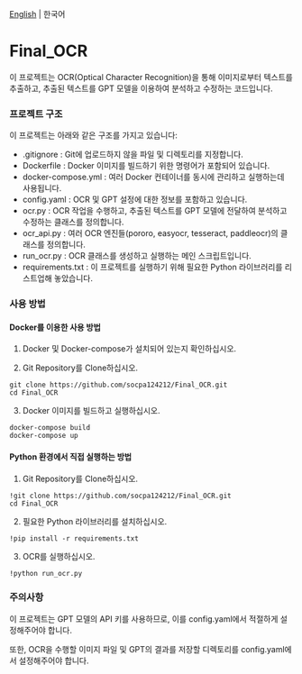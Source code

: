 [English](README_eng.md) | 한국어

# Final_OCR
이 프로젝트는 OCR(Optical Character Recognition)을 통해 이미지로부터 텍스트를 추출하고, 추출된 텍스트를 GPT 모델을 이용하여 분석하고 수정하는 코드입니다.

### 프로젝트 구조

이 프로젝트는 아래와 같은 구조를 가지고 있습니다:

- .gitignore : Git에 업로드하지 않을 파일 및 디렉토리를 지정합니다.
- Dockerfile : Docker 이미지를 빌드하기 위한 명령어가 포함되어 있습니다.
- docker-compose.yml : 여러 Docker 컨테이너를 동시에 관리하고 실행하는데 사용됩니다.
- config.yaml : OCR 및 GPT 설정에 대한 정보를 포함하고 있습니다.
- ocr.py : OCR 작업을 수행하고, 추출된 텍스트를 GPT 모델에 전달하여 분석하고 수정하는 클래스를 정의합니다.
- ocr_api.py : 여러 OCR 엔진들(pororo, easyocr, tesseract, paddleocr)의 클래스를 정의합니다.
- run_ocr.py : OCR 클래스를 생성하고 실행하는 메인 스크립트입니다.
- requirements.txt : 이 프로젝트를 실행하기 위해 필요한 Python 라이브러리를 리스트업해 놓았습니다.

### 사용 방법
#### Docker를 이용한 사용 방법

1. Docker 및 Docker-compose가 설치되어 있는지 확인하십시오.

2. Git Repository를 Clone하십시오.
```
git clone https://github.com/socpa124212/Final_OCR.git
cd Final_OCR
```

3. Docker 이미지를 빌드하고 실행하십시오.
```
docker-compose build
docker-compose up
```

#### Python 환경에서 직접 실행하는 방법
1. Git Repository를 Clone하십시오.
```
!git clone https://github.com/socpa124212/Final_OCR.git
cd Final_OCR
```

2. 필요한 Python 라이브러리를 설치하십시오.
```
!pip install -r requirements.txt
```

3. OCR를 실행하십시오.
```
!python run_ocr.py
```

### 주의사항
이 프로젝트는 GPT 모델의 API 키를 사용하므로, 이를 config.yaml에서 적절하게 설정해주어야 합니다.

또한, OCR을 수행할 이미지 파일 및 GPT의 결과를 저장할 디렉토리를 config.yaml에서 설정해주어야 합니다.
